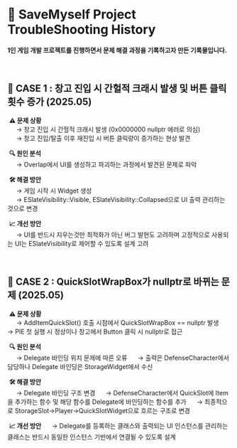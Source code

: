 # 📝 SaveMyself Project TroubleShooting History
**1인 게임 개발 프로젝트를 진행하면서 문제 해결 과정을 기록하고자 만든 기록물입니다.**

<br>

## 📌 CASE 1 : 창고 진입 시 간헐적 크래시 발생 및 버튼 클릭 횟수 증가 (2025.05)  
&nbsp;**⚠️ 문제 상황**  
&nbsp;&nbsp;&nbsp;&nbsp; → 창고 진입 시 간헐적 크래시 발생 (0x0000000 nullptr 에러로 의심)  
&nbsp;&nbsp;&nbsp;&nbsp; → 창고 진입/탈출 이후 재진입 시 버튼 클릭량이 증가하는 현상 발견  

&nbsp;**🔍 원인 분석**  
&nbsp;&nbsp;&nbsp;&nbsp; → Overlap에서 UI를 생성하고 파괴하는 과정에서 발견된 문제로 파악  
   
&nbsp;**🛠️ 해결 방안**  
&nbsp;&nbsp;&nbsp;&nbsp; → 게임 시작 시 Widget 생성  
&nbsp;&nbsp;&nbsp;&nbsp; → ESlateVisibility::Visible, ESlateVisibility::Collapsed으로 UI 출력 관리하는 것으로 변경  

&nbsp;**📈 개선 방안**  
&nbsp;&nbsp;&nbsp;&nbsp; → UI를 반드시 지우는것만 최적화가 아닌 버그 발현도 고려하며 고정적으로 사용되는 UI는 ESlateVisibility로 제어할 수 있도록 설계 고려  

<br>

## 📌 CASE 2 : QuickSlotWrapBox가 nullptr로 바뀌는 문제 (2025.05)  
&nbsp;**⚠️ 문제 상황**  
&nbsp;&nbsp;&nbsp;&nbsp; → AddItemQuickSlot() 호출 시점에서 QuickSlotWrapBox == nullptr 발생
&nbsp;&nbsp;&nbsp;&nbsp; → PIE 첫 실행 시 정상이나 창고에서 Button 클릭 시 nullptr로 접근

&nbsp;**🔍 원인 분석**  
&nbsp;&nbsp;&nbsp;&nbsp; → Delegate 바인딩 위치 문제에 따른 오류
&nbsp;&nbsp;&nbsp;&nbsp; → 출력은 DefenseCharacter에서 담당하나 Delegate 바인딩은 StorageWidget에서 수신

&nbsp;**🛠️ 해결 방안**  
&nbsp;&nbsp;&nbsp;&nbsp; → Delegate 바인딩 구조 변경
&nbsp;&nbsp;&nbsp;&nbsp; → DefenseCharacter에서 QuickSlot에 Item을 추가하는 함수 및 해당 함수를 Delegate에 바인딩하는 함수를 추가
&nbsp;&nbsp;&nbsp;&nbsp; → 최종적으로 StorageSlot→Player→QuickSlotWidget으로 흐르는 구조로 변경

&nbsp;**📈 개선 방안** 
&nbsp;&nbsp;&nbsp;&nbsp; → Delegate를 등록하는 클래스와 출력되는 UI 인스턴스를 관리하는 클래스는 반드시 동일한 인스턴스 기반에서 연결될 수 있도록 설계
